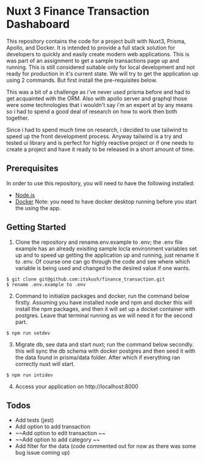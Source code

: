 # Nuxt 3  Finance Transaction Dashaboard

This repository contains the code for a project built with Nuxt3, Prisma, Apollo, and Docker. It is intended to provide a full stack solution for developers to quickly and easily create modern web applications. This is was part of an assignment to get a sample transactions page up and running. This is still considered suitable only for local development and not ready for production in it's current state. We will try to get the application up using 2 commands. But first install the pre-requisites below.

This was a bit of a challenge as i've never used prisma before and had to get acquainted with the ORM. Also with apollo server and graphql those were some technologies that i wouldn't say i'm an expert at by any means so i had to spend a good deal of research on how to work then both together.

Since i had to spend much time on research, i decided to use tailwind to speed up the front development process. Anyway tailwind is a try and tested ui library and is perfect for highly reactive project or if one needs to create a project and have it ready to be released in a short amount of time.

## Prerequisites

In order to use this repository, you will need to have the following installed:

* [Node.js](https://nodejs.org/en/)
* [Docker](https://www.docker.com/)
Note: you need to have docker desktop running before you start the using the app.
## Getting Started

1. Clone the repository and rename.env.example to .env; the .env file example has an already exisiting sample locla environment variables set up and to speed up getting the application up and running, just rename it to .env. Of course one can go through the code and see where which variable is being used and changed to the desired value if one wants.

```
$ git clone git@github.com:itskush/finance_transaction.git
$ rename .env.example to .env
```

2. Command to initialize packages and docker, run the command below firstly. Assuming you have installed node and npm and docker this will install the npm packages, and then it will set up a docket container with postgres. Leave that terminal running as we will need it for the second part.

```
$ npm run setdev
```

3. Migrate db, see data and start nuxt; run the command below secondly. this will sync the db schema with docker postgres and then seed it with the data found in prisma/data folder. After which if everything ran correctly nuxt will start.

```
$ npm run intidev
```

4. Access your application on http://localhost:8000

## Todos

* Add tests (jest)
* Add option to add transaction
*  ~~Add option to edit transaction ~~
*  ~~Add option to add category ~~
* Add filter for the data (code commented out for now as there was some bug issue coming up)

```
